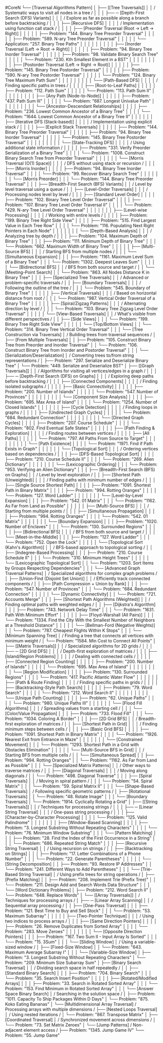 #CoreN
└──  [Traversal Algorithms Pattern]
    │
    ├── [[Tree Traversals]]
    │   │   / Systematic ways to visit all nodes in a tree /
    │   │
    │   ├── ─ [Depth-First Search (DFS) Variants]
    │   │   │   / Explore as far as possible along a branch before backtracking /
    │   │   │   ├── [Recursive DFS]
    │   │   │   │   / Implementation using function call stack /
    │   │   │   │   ├── [Preorder Traversal (Root → Left → Right)]
    │   │   │   │   │   ├── Problem: "144. Binary Tree Preorder Traversal"
    │   │   │   │   │   ├── Problem: "589. N-ary Tree Preorder Traversal"
    │   │   │   │   │   └── Application: "257. Binary Tree Paths"
    │   │   │   │   │
    │   │   │   │   ├── [Inorder Traversal (Left → Root → Right)]
    │   │   │   │   │   ├── Problem: "94. Binary Tree Inorder Traversal"
    │   │   │   │   │   ├── Problem: "98. Validate Binary Search Tree"
    │   │   │   │   │   └── Problem: "230. Kth Smallest Element in a BST"
    │   │   │   │   │
    │   │   │   │   ├── [Postorder Traversal (Left → Right → Root)]
    │   │   │   │   │   ├── Problem: "145. Binary Tree Postorder Traversal"
    │   │   │   │   │   ├── Problem: "590. N-ary Tree Postorder Traversal"
    │   │   │   │   │   └── Problem: "124. Binary Tree Maximum Path Sum"
    │   │   │   │   │
    │   │   │   │   └── [Path-Based DFS]
    │   │   │   │       / Finding specific paths in trees /
    │   │   │   │       ├── [Root-to-Leaf Paths]
    │   │   │   │       │   ├── Problem: "112. Path Sum"
    │   │   │   │       │   └── Problem: "113. Path Sum II"
    │   │   │   │       │
    │   │   │   │       ├── [Any Path (Node-to-Node)]
    │   │   │   │       │   ├── Problem: "437. Path Sum III"
    │   │   │   │       │   └── Problem: "687. Longest Univalue Path"
    │   │   │   │       │
    │   │   │   │       └── [Ancestor-Descendant Relationships]
    │   │   │   │           ├── Problem: "236. Lowest Common Ancestor of a Binary Tree"
    │   │   │   │           └── Problem: "1644. Lowest Common Ancestor of a Binary Tree II"
    │   │   │
    │   │   │   ├── [Iterative DFS (Stack-based)]
    │   │   │   │   / Implementation using explicit stack /
    │   │   │   │   ├── [Explicit Stack Traversals]
    │   │   │   │   │   ├── Problem: "144. Binary Tree Preorder Traversal"
    │   │   │   │   │   ├── Problem: "94. Binary Tree Inorder Traversal"
    │   │   │   │   │   └── Problem: "145. Binary Tree Postorder Traversal"
    │   │   │   │   │
    │   │   │   │   └── [State-Tracking DFS]
    │   │   │   │       / Using additional state information /
    │   │   │   │       ├── Problem: "331. Verify Preorder Serialization of a Binary Tree"
    │   │   │   │       └── Problem: "1008. Construct Binary Search Tree from Preorder Traversal"
    │   │   │
    │   │   │   └── [Morris Traversal (O(1) Space)]
    │   │   │       / DFS without using stack or recursion /
    │   │   │       ├── [Morris Inorder]
    │   │   │       │   ├── Problem: "94. Binary Tree Inorder Traversal"
    │   │   │       │   └── Problem: "99. Recover Binary Search Tree"
    │   │   │       │
    │   │   │       └── [Morris Preorder]
    │   │   │           └── Problem: "144. Binary Tree Preorder Traversal"
    │   │
    │   ├── [Breadth-First Search (BFS) Variants]
    │   │   / Level by level traversal using a queue /
    │   │   ├── [Level-Order Traversals]
    │   │   │   / Processing nodes level by level /
    │   │   │   ├── [Standard Level Order]
    │   │   │   │   ├── Problem: "102. Binary Tree Level Order Traversal"
    │   │   │   │   ├── Problem: "107. Binary Tree Level Order Traversal II"
    │   │   │   │   └── Problem: "429. N-ary Tree Level Order Traversal"
    │   │   │   │
    │   │   │   ├── [Level-wise Processing]
    │   │   │   │   / Working with entire levels /
    │   │   │   │   ├── Problem: "199. Binary Tree Right Side View"
    │   │   │   │   ├── Problem: "515. Find Largest Value in Each Tree Row"
    │   │   │   │   └── Problem: "116. Populating Next Right Pointers in Each Node"
    │   │   │   │
    │   │   │   └── [Depth-Based Analysis]
    │   │   │       / Analyzing tree by depth /
    │   │   │       ├── Problem: "104. Maximum Depth of Binary Tree"
    │   │   │       ├── Problem: "111. Minimum Depth of Binary Tree"
    │   │   │       └── Problem: "662. Maximum Width of Binary Tree"
    │   │   │
    │   │   ├── [Multi-Source BFS]
    │   │   │   / Starting BFS from multiple nodes /
    │   │   │   └── [Simultaneous Expansion]
    │   │   │       ├── Problem: "1161. Maximum Level Sum of a Binary Tree"
    │   │   │       └── Problem: "1302. Deepest Leaves Sum"
    │   │   │
    │   │   └── [Bidirectional BFS]
    │   │       / BFS from both source and target /
    │   │       └── [Meeting-Point Search]
    │   │           └── Problem: "863. All Nodes Distance K in Binary Tree"
    │   │
    │   ├── [Specialized Tree Traversals]
    │   │   / Advanced or problem-specific traversals /
    │   │   ├── [Boundary Traversals]
    │   │   │   / Following the outline of the tree /
    │   │   │   └── Problem: "545. Boundary of Binary Tree"
    │   │   │
    │   │   ├── [Vertical Traversals]
    │   │   │   / Based on horizontal distance from root /
    │   │   │   └── Problem: "987. Vertical Order Traversal of a Binary Tree"
    │   │   │
    │   │   ├── [Spiral/Zigzag Patterns]
    │   │   │   / Alternating direction by level /
    │   │   │   └── Problem: "103. Binary Tree Zigzag Level Order Traversal"
    │   │   │
    │   │   └── [View-Based Traversals]
    │   │       / What's visible from different perspectives /
    │   │       ├── [Side Views]
    │   │       │   └── Problem: "199. Binary Tree Right Side View"
    │   │       │
    │   │       └── [Top/Bottom Views]
    │   │           └── Problem: "314. Binary Tree Vertical Order Traversal"
    │   │
    │   └── [Tree Construction via Traversals]
    │       / Building trees from traversal sequences /
    │       ├── [From Multiple Traversals]
    │       │   ├── Problem: "105. Construct Binary Tree from Preorder and Inorder Traversal"
    │       │   └── Problem: "106. Construct Binary Tree from Inorder and Postorder Traversal"
    │       │
    │       └── [Serialization/Deserialization]
    │           / Converting trees to/from string representations /
    │           ├── Problem: "297. Serialize and Deserialize Binary Tree"
    │           └── Problem: "449. Serialize and Deserialize BST"
    │
    ├── [[Graph Traversals]]
    │   │   / Algorithms for visiting all vertices/edges in a graph /
    │   │
    │   ├── ─ [Depth-First Search (DFS) on Graphs]
    │   │   │   / Exploring deep paths before backtracking /
    │   │   │   ├── [Connected Components]
    │   │   │   │   / Finding isolated subgraphs /
    │   │   │   │   ├── [Basic Connectivity]
    │   │   │   │   │   ├── Problem: "200. Number of Islands"
    │   │   │   │   │   └── Problem: "547. Number of Provinces"
    │   │   │   │   │
    │   │   │   │   └── [Component Size Analysis]
    │   │   │   │       ├── Problem: "695. Max Area of Island"
    │   │   │   │       └── Problem: "1254. Number of Closed Islands"
    │   │   │
    │   │   │   ├── [Cycle Detection]
    │   │   │   │   / Finding loops in graphs /
    │   │   │   │   ├── [Undirected Graph Cycles]
    │   │   │   │   │   └── Problem: "684. Redundant Connection"
    │   │   │   │   │
    │   │   │   │   └── [Directed Graph Cycles]
    │   │   │   │       ├── Problem: "207. Course Schedule"
    │   │   │   │       └── Problem: "802. Find Eventual Safe States"
    │   │   │
    │   │   │   ├── [Path Finding & Exploration]
    │   │   │   │   / Finding routes between vertices /
    │   │   │   │   ├── [All Paths]
    │   │   │   │   │   └── Problem: "797. All Paths From Source to Target"
    │   │   │   │   │
    │   │   │   │   └── [Path Existence]
    │   │   │   │       └── Problem: "1971. Find if Path Exists in Graph"
    │   │   │
    │   │   │   └── [Topological Sort]
    │   │   │       / Ordering vertices based on dependencies /
    │   │   │       ├── [DFS-Based Topological Sort]
    │   │   │       │   ├── Problem: "210. Course Schedule II"
    │   │   │       │   └── Problem: "269. Alien Dictionary"
    │   │   │       │
    │   │   │       └── [Lexicographic Ordering]
    │   │   │           └── Problem: "953. Verifying an Alien Dictionary"
    │   │
    │   ├── [Breadth-First Search (BFS) on Graphs]
    │   │   / Level by level exploration /
    │   │   ├── [Shortest Path (Unweighted)]
    │   │   │   / Finding paths with minimum number of edges /
    │   │   │   ├── [Single Source Shortest Path]
    │   │   │   │   ├── Problem: "1091. Shortest Path in Binary Matrix"
    │   │   │   │   ├── Problem: "994. Rotting Oranges"
    │   │   │   │   └── Problem: "127. Word Ladder"
    │   │   │   │
    │   │   │   └── [Level-by-Level Expansion]
    │   │   │       ├── Problem: "542. 01 Matrix"
    │   │   │       └── Problem: "1162. As Far from Land as Possible"
    │   │   │
    │   │   ├── [Multi-Source BFS]
    │   │   │   / Starting from multiple points /
    │   │   │   ├── [Simultaneous Propagation]
    │   │   │   │   ├── Problem: "994. Rotting Oranges"
    │   │   │   │   └── Problem: "542. 01 Matrix"
    │   │   │   │
    │   │   │   └── [Boundary Expansion]
    │   │   │       ├── Problem: "1020. Number of Enclaves"
    │   │   │       └── Problem: "130. Surrounded Regions"
    │   │   │
    │   │   ├── [Bidirectional BFS]
    │   │   │   / BFS from both source and target /
    │   │   │   └── [Meet-in-the-Middle]
    │   │   │       ├── Problem: "127. Word Ladder"
    │   │   │       └── Problem: "752. Open the Lock"
    │   │   │
    │   │   └── [Topological Sort (Kahn's Algorithm)]
    │   │       / BFS-based approach to topological sorting /
    │   │       ├── [Indegree-Based Processing]
    │   │       │   ├── Problem: "210. Course Schedule II"
    │   │       │   └── Problem: "310. Minimum Height Trees"
    │   │       │
    │   │       └── [Lexicographic Topological Sort]
    │   │           └── Problem: "1203. Sort Items by Groups Respecting Dependencies"
    │   │
    │   └── [Advanced Graph Traversal Patterns]
    │       / Specialized algorithms for complex graph problems /
    │       ├── [Union-Find (Disjoint Set Union)]
    │       │   / Efficiently track connected components /
    │       │   ├── [Path Compression + Union by Rank]
    │       │   │   ├── Problem: "547. Number of Provinces"
    │       │   │   └── Problem: "684. Redundant Connection"
    │       │   │
    │       │   └── [Dynamic Connectivity]
    │       │       └── Problem: "721. Accounts Merge"
    │       │
    │       ├── [Shortest Path Algorithms (Weighted)]
    │       │   / Finding optimal paths with weighted edges /
    │       │   ├── [Dijkstra's Algorithm]
    │       │   │   ├── Problem: "743. Network Delay Time"
    │       │   │   └── Problem: "1631. Path With Minimum Effort"
    │       │   │
    │       │   ├── [Floyd-Warshall (All Pairs)]
    │       │   │   └── Problem: "1334. Find the City With the Smallest Number of Neighbors at a Threshold Distance"
    │       │   │
    │       │   └── [Bellman-Ford (Negative Weights)]
    │       │       └── Problem: "787. Cheapest Flights Within K Stops"
    │       │
    │       └── [Minimum Spanning Tree]
    │           / Finding a tree that connects all vertices with minimum weight /
    │           └── Problem: "1584. Min Cost to Connect All Points"
    │
    ├── [[Matrix Traversals]]
    │   │   / Specialized algorithms for 2D grids /
    │   │
    │   ├── ─ [2D Grid DFS]
    │   │   │   / Depth-first exploration of matrices /
    │   │   │   ├── [Island/Region Problems]
    │   │   │   │   / Dealing with connected cells /
    │   │   │   │   ├── [Connected Region Counting]
    │   │   │   │   │   ├── Problem: "200. Number of Islands"
    │   │   │   │   │   └── Problem: "695. Max Area of Island"
    │   │   │   │   │
    │   │   │   │   └── [Region Modification]
    │   │   │   │       ├── Problem: "130. Surrounded Regions"
    │   │   │   │       └── Problem: "417. Pacific Atlantic Water Flow"
    │   │   │
    │   │   │   ├── [Path & Route Finding]
    │   │   │   │   / Finding specific paths in grids /
    │   │   │   │   ├── [Backtracking-Style Path Search]
    │   │   │   │   │   ├── Problem: "79. Word Search"
    │   │   │   │   │   └── Problem: "212. Word Search II"
    │   │   │   │   │
    │   │   │   │   └── [Unique Path Counting]
    │   │   │   │       ├── Problem: "62. Unique Paths"
    │   │   │   │       └── Problem: "980. Unique Paths III"
    │   │   │
    │   │   │   └── [Flood Fill Algorithms]
    │   │   │       / Spreading values from a starting cell /
    │   │   │       └── [Color/Value Propagation]
    │   │   │           ├── Problem: "733. Flood Fill"
    │   │   │           └── Problem: "1034. Coloring A Border"
    │   │
    │   ├── [2D Grid BFS]
    │   │   / Breadth-first exploration of matrices /
    │   │   ├── [Shortest Path in Grid]
    │   │   │   / Finding minimum steps between cells /
    │   │   │   ├── [Basic Grid BFS]
    │   │   │   │   ├── Problem: "1091. Shortest Path in Binary Matrix"
    │   │   │   │   └── Problem: "1926. Nearest Exit from Entrance in Maze"
    │   │   │   │
    │   │   │   └── [Constrained Movement]
    │   │   │       └── Problem: "1293. Shortest Path in a Grid with Obstacles Elimination"
    │   │   │
    │   │   └── [Multi-Source BFS in Grid]
    │   │       / Starting BFS from multiple cells /
    │   │       └── [Simultaneous Spread]
    │   │           ├── Problem: "994. Rotting Oranges"
    │   │           └── Problem: "1162. As Far from Land as Possible"
    │   │
    │   └── [Specialized Matrix Patterns]
    │   │   / Other ways to traverse matrices /
    │   │   ├── [Diagonal Traversals]
    │   │   │   / Moving along diagonals /
    │   │   └── Problem: "498. Diagonal Traverse"
    │   │
    │   ├── [Spiral Traversals]
    │   │   / Moving in spiral pattern /
    │   │   │   └──  Problem: "54. Spiral Matrix"
    │   │   │   └── Problem: "59. Spiral Matrix II"
    │   │
    │   └── [Shape-Based Traversals]
    │       / Following specific geometric patterns /
    │       ├── [Rotational Traversals]
    │       │   └── Problem: "48. Rotate Image"
    │       │
    │       └── [Boundary Traversals]
    │           └── Problem: "1914. Cyclically Rotating a Grid"
    │
    ├── [[String Traversals]]
    │   │   / Techniques for processing strings /
    │   │
    │   ├── ─ [Linear String Traversal]
    │   │   │   / One-pass string processing /
    │   │   │   ├── [Character-by-Character Processing]
    │   │   │   │   └── Problem: "125. Valid Palindrome"
    │   │   │   │
    │   │   │   ├── [Window-Based Scanning]
    │   │   │   │   ├── Problem: "3. Longest Substring Without Repeating Characters"
    │   │   │   │   └── Problem: "76. Minimum Window Substring"
    │   │   │   └── [Pattern Matching]
    │   │   │       ├── Problem: "28. Find the Index of the First Occurrence in a String"
    │   │   │       └── Problem: "686. Repeated String Match"
    │   │
    │   ├── [Recursive String Traversal]
    │   │   / Using recursion on strings /
    │   │   ├── [Backtracking on Strings]
    │   │   │   ├── Problem: "17. Letter Combinations of a Phone Number"
    │   │   │   └── Problem: "22. Generate Parentheses"
    │   │   │
    │   │   └── [String Decomposition]
    │   │       ├── Problem: "93. Restore IP Addresses"
    │   │       └── Problem: "241. Different Ways to Add Parentheses"
    │   │
    │   └── [Trie-Based String Traversal]
    │       / Using prefix trees for string operations /
    │       ├── [Prefix Matching]
    │       │   ├── Problem: "208. Implement Trie (Prefix Tree)"
    │       │   └── Problem: "211. Design Add and Search Words Data Structure"
    │       │
    │       └── [Word Dictionary Problems]
    │           ├── Problem: "212. Word Search II"
    │           └── Problem: "648. Replace Words"
    │
    └── [[Array Traversals]]
        │   / Techniques for processing arrays /
        │
        ├── ─ [Linear Array Scanning]
        │   │   / Sequential array processing /
        │   │   ├── [One-Pass Traversal]
        │   │   │   ├── Problem: "121. Best Time to Buy and Sell Stock"
        │   │   │   └── Problem: "53. Maximum Subarray"
        │   │   │
        │   │   ├── [Two-Pointer Technique]
        │   │   │   / Using two indices to process arrays /
        │   │   │   ├── [Same Direction Pointers]
        │   │   │   │   ├── Problem: "26. Remove Duplicates from Sorted Array"
        │   │   │   │   └── Problem: "283. Move Zeroes"
        │   │   │   │
        │   │   │   └── [Opposite Direction Pointers]
        │   │   │       ├── Problem: "167. Two Sum II - Input Array Is Sorted"
        │   │   │       └── Problem: "15. 3Sum"
        │   │
        │   └── [Sliding Window]
        │       / Using a variable-sized window /
        │       ├── [Fixed-Size Window]
        │       │   └── Problem: "643. Maximum Average Subarray I"
        │       │
        │       └── [Variable-Size Window]
        │           ├── Problem: "3. Longest Substring Without Repeating Characters"
        │           └── Problem: "209. Minimum Size Subarray Sum"
        │
        ├── [Binary Search Traversal]
        │   │   / Dividing search space in half repeatedly /
        │   │   ├── [Standard Binary Search]
        │   │   │   ├── Problem: "704. Binary Search"
        │   │   │   └── Problem: "35. Search Insert Position"
        │   │   │
        │   │   ├── [Rotated/Modified Arrays]
        │   │   │   ├── Problem: "33. Search in Rotated Sorted Array"
        │   │   │   └── Problem: "153. Find Minimum in Rotated Sorted Array"
        │   │
        │   └── [Answer Space Binary Search]
        │       / Searching in the solution space /
        │       ├── Problem: "1011. Capacity To Ship Packages Within D Days"
        │       └── Problem: "875. Koko Eating Bananas"
        │
        └── [Multidimensional Array Traversal]
            / Processing arrays with multiple dimensions /
            ├── [Nested Loops Traversal]
            │   / Using nested iterations /
            │   └── Problem: "867. Transpose Matrix"
            │
            ├── [Coordinated Traversal]
            │   / Synchronized movement across dimensions /
            │   └── Problem: "73. Set Matrix Zeroes"
            │
            └── [Jump Patterns]
                / Non-adjacent element access /
                ├── Problem: "1345. Jump Game IV"
                └── Problem: "55. Jump Game"